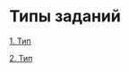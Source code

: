# Типы заданий

[1. Тип](https://gist.github.com/HXXXXXDRICH/17753301a854bbd61d21c701d60dad67)

[2. Тип](https://gist.github.com/HXXXXXDRICH/5c68aa867f7fd86bbe9c5e5c07522cbb)
